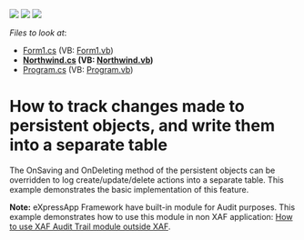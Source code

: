 <!-- default badges list -->
![](https://img.shields.io/endpoint?url=https://codecentral.devexpress.com/api/v1/VersionRange/128586249/13.1.4%2B)
[![](https://img.shields.io/badge/Open_in_DevExpress_Support_Center-FF7200?style=flat-square&logo=DevExpress&logoColor=white)](https://supportcenter.devexpress.com/ticket/details/E2419)
[![](https://img.shields.io/badge/📖_How_to_use_DevExpress_Examples-e9f6fc?style=flat-square)](https://docs.devexpress.com/GeneralInformation/403183)
<!-- default badges end -->
<!-- default file list -->
*Files to look at*:

* [Form1.cs](./CS/Q149895/Form1.cs) (VB: [Form1.vb](./VB/Q149895/Form1.vb))
* **[Northwind.cs](./CS/Q149895/Northwind.cs) (VB: [Northwind.vb](./VB/Q149895/Northwind.vb))**
* [Program.cs](./CS/Q149895/Program.cs) (VB: [Program.vb](./VB/Q149895/Program.vb))
<!-- default file list end -->
# How to track changes made to persistent objects, and write them into a separate table


<p>The OnSaving and OnDeleting method of the persistent objects can be overridden to log create/update/delete actions into a separate table. This example demonstrates the basic implementation of this feature.</p><p><strong>Note:</strong> eXpressApp Framework have built-in module for Audit purposes. This example demonstrates how to use this module in non XAF application: <a href="https://www.devexpress.com/Support/Center/p/E2274">How to use XAF Audit Trail module outside XAF</a>.</p>

<br/>


